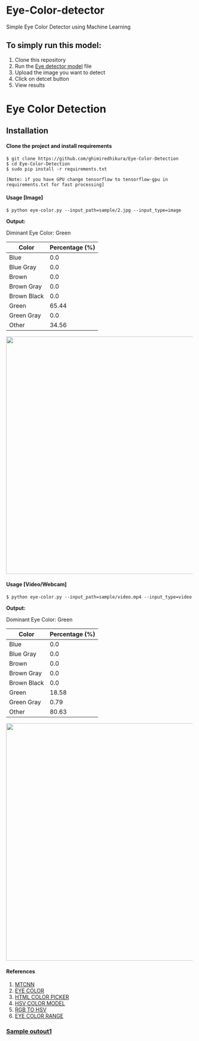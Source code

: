# Eye-Color-detector
Simple Eye Color Detector using Machine Learning

## To simply run this model:
1. Clone this repository
2. Run the [Eye detector model](https://github.com/mridulshinghal123/Eye-Color-detector/blob/main/ed1.ipynb) file
3. Upload the image you want to detect
4. Click on detcet button
5. View results

# Eye Color Detection

## Installation 
#### Clone the project and install requirements
    $ git clone https://github.com/ghimiredhikura/Eye-Color-Detection
    $ cd Eye-Color-Detection
    $ sudo pip install -r requirements.txt

    [Note: if you have GPU change tensorflow to tensorflow-gpu in requirements.txt for fast processing]

#### Usage [Image]
    $ python eye-color.py --input_path=sample/2.jpg --input_type=image

**Output:**  

Diminant Eye Color:  Green  

|Color         | Percentage (%)|
|--------------|-----------|
|Blue |  0.0 |
|Blue Gray |  0.0 |
|Brown |  0.0 |
|Brown Gray |  0.0 |
|Brown Black |  0.0 |
|Green |  65.44 |
|Green Gray |  0.0 |
|Other |  34.56 |

<p align="left"><img src="sample/result.jpg" width="640"\></p>

#### Usage [Video/Webcam]
    $ python eye-color.py --input_path=sample/video.mp4 --input_type=video

**Output:**  

Dominant Eye Color:  Green

|Color         | Percentage (%)|
|--------------|-----------|
|Blue |  0.0 |
|Blue Gray |  0.0 |
|Brown |  0.0 |
|Brown Gray |  0.0 |
|Brown Black |  0.0 |
|Green |  18.58 |
|Green Gray |  0.79 |
|Other |  80.63 |

<p align="left"><img src="sample/result_video.jpg" width="640"\></p>

#### References
1. [MTCNN](https://github.com/ipazc/mtcnn)
2. [EYE COLOR](https://www.edow.com/general-eye-care/eyecolor/)
3. [HTML COLOR PICKER](https://www.w3schools.com/colors/colors_picker.asp?colorhex=ffff00)
4. [HSV COLOR MODEL](https://www.lifewire.com/what-is-hsv-in-design-1078068)
5. [RGB TO HSV](https://www.rapidtables.com/convert/color/rgb-to-hsv.html)
6. [EYE COLOR RANGE](https://github.com/jeffreyolchovy/whatismyeyecolor/blob/master/library/src/main/scala)


### [Sample outout1]()
